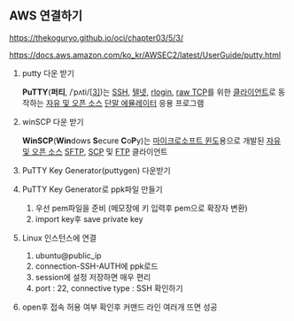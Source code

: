 ## AWS 연결하기

https://thekoguryo.github.io/oci/chapter03/5/3/

https://docs.aws.amazon.com/ko_kr/AWSEC2/latest/UserGuide/putty.html



1. putty 다운 받기

   **PuTTY**(**퍼티**, /ˈpʌti/[[3\]](https://ko.wikipedia.org/wiki/PuTTY#cite_note-3))는 [SSH](https://ko.wikipedia.org/wiki/시큐어_셸), [텔넷](https://ko.wikipedia.org/wiki/텔넷), [rlogin](https://ko.wikipedia.org/wiki/Rlogin), [raw TCP](https://ko.wikipedia.org/wiki/전송_제어_프로토콜)를 위한 [클라이언트](https://ko.wikipedia.org/wiki/클라이언트)로 동작하는 [자유 및 오픈 소스](https://ko.wikipedia.org/wiki/자유_및_오픈_소스_소프트웨어) [단말 에뮬레이터](https://ko.wikipedia.org/wiki/단말_에뮬레이터) 응용 프로그램

2. winSCP 다운 받기

   **WinSCP**(**Win**dows **S**ecure **C**o**P**y)는 [마이크로소프트 윈도](https://ko.wikipedia.org/wiki/마이크로소프트_윈도)용으로 개발된 [자유 및 오픈 소스](https://ko.wikipedia.org/wiki/자유_및_오픈_소스) [SFTP](https://ko.wikipedia.org/wiki/SSH_파일_전송_프로토콜), [SCP](https://ko.wikipedia.org/wiki/시큐어_카피) 및 [FTP](https://ko.wikipedia.org/wiki/파일_전송_프로토콜) 클라이언트

3. PuTTY Key Generator(puttygen) 다운받기

4. PuTTY Key Generator로 ppk파일 만들기

   1. 우선 pem파일을 준비 (메모장에 키 입력후 pem으로 확장자 변환)
   2. import key후 save private key

5. Linux 인스턴스에 연결

   1. ubuntu@public_ip
   2. connection-SSH-AUTH에 ppk로드
   3. session에 설정 저장하면 매우 편리
   4. port : 22, connective type : SSH 확인하기

6. open후 접속 허용 여부 확인후 커맨드 라인 여러개 뜨면 성공

   

   

   